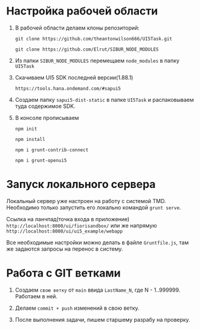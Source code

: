 # Настройка рабочей области

1. В рабочей области делаем клоны репозиторий: 

    `git clone https://github.com/theantonwilson666/UI5Task.git`
    
    `git clone https://github.com/Elrut/SIBUR_NODE_MODULES`

2. Из папки `SIBUR_NODE_MODULES` перемещаем `node_modules` в папку `UI5Task`

3. Скачиваем UI5 SDK последней версии(1.88.1)

    `https://tools.hana.ondemand.com/#sapui5`
    
4. Создаем папку `sapui5-dist-static` в папке `UI5Task` и распаковываем туда содержимое SDK.

5. В консоле прописываем
    
    `npm init`
    
    `npm install`
    
    `npm i grunt-contrib-connect`
    
    `npm i grunt-openui5`

# Запуск локального сервера

Локальный сервер уже настроен на работу с системой TMD. Необходимо только запустить его локально командой `grunt serve`. 

Ссылка на ланчпад(точка входа в приложение) `http://localhost:8000/ui/fiorisandbox/` или же напрямую `http://localhost:8000/ui/ui5_example/webapp`


Все необходимые настройки можно делать в файле `Gruntfile.js`, там же задаются запросы на перенос в систему.


# Работа с GIT ветками

1. Создаем `свою ветку` от `main` ввида `LastName_N`, где N - 1..999999.
Работаем в ней.

2. Делаем `commit + push` изменений в свою ветку.

3. После выполнения задачи, пишем старшему разрабу на проверку.
